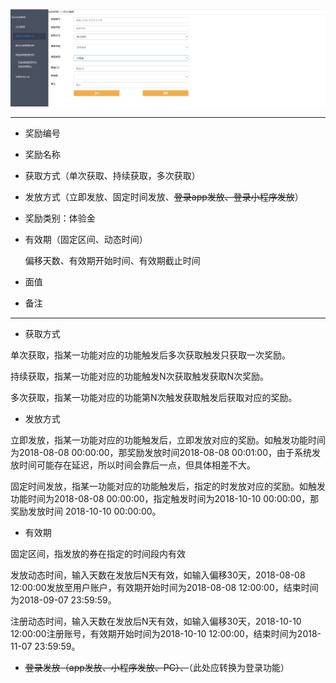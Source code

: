 ![](/assets/Q10.png)

---

* 奖励编号

* 奖励名称

* 获取方式（单次获取、持续获取，多次获取）

* 发放方式（立即发放、固定时间发放、~~登录app发放、登录小程序发放~~）

* 奖励类别：体验金

* 有效期（固定区间、动态时间）

  偏移天数、有效期开始时间、有效期截止时间

* 面值

* 备注

---

* 获取方式

单次获取，指某一功能对应的功能触发后多次获取触发只获取一次奖励。

持续获取，指某一功能对应的功能触发N次获取触发获取N次奖励。

多次获取，指某一功能对应的功能第N次触发获取触发后获取对应的奖励。

* 发放方式

立即发放，指某一功能对应的功能触发后，立即发放对应的奖励。如触发功能时间为2018-08-08 00:00:00，那奖励发放时间2018-08-08 00:01:00，由于系统发放时间可能存在延迟，所以时间会靠后一点，但具体相差不大。

固定时间发放，指某一功能对应的功能触发后，指定的时发放对应的奖励。如触发功能时间为2018-08-08 00:00:00，指定触发时间为2018-10-10 00:00:00，那奖励发放时间 2018-10-10 00:00:00。

* 有效期

固定区间，指发放的券在指定的时间段内有效

发放动态时间，输入天数在发放后N天有效，如输入偏移30天，2018-08-08 12:00:00发放至用户账户，有效期开始时间为2018-08-08 12:00:00，结束时间为2018-09-07 23:59:59。

注册动态时间，输入天数在发放后N天有效，如输入偏移30天，2018-10-10 12:00:00注册账号，有效期开始时间为2018-10-10 12:00:00，结束时间为2018-11-07 23:59:59。

* ~~登录发放（app发放、小程序发放、PC）、~~（此处应转换为登录功能）



